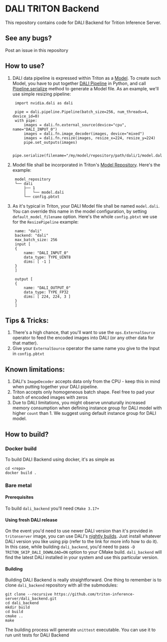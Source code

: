 # DALI TRITON Backend

This repository contains code for DALI Backend for Trition Inference Server.

## See any bugs?
Post an issue in this repository

## How to use?

1. DALI data pipeline is expressed within Triton as a
[Model](https://docs.nvidia.com/deeplearning/triton-inference-server/user-guide/docs/models_and_schedulers.html#models-and-schedulers).
To create such Model, you have to put together [DALI Pipeline](https://docs.nvidia.com/deeplearning/dali/master-user-guide/docs/examples/getting%20started.html#Pipeline)
in Python, and call [Pipeline.serialize](https://docs.nvidia.com/deeplearning/dali/master-user-guide/docs/pipeline.html#nvidia.dali.pipeline.Pipeline.serialize)
method to generate a Model file. As an example, we'll use simple resizing pipeline:

        import nvidia.dali as dali
        
        pipe = dali.pipeline.Pipeline(batch_size=256, num_threads=4, device_id=0)
        with pipe:
            images = dali.fn.external_source(device="cpu", name="DALI_INPUT_0")
            images = dali.fn.image_decoder(images, device="mixed")
            images = dali.fn.resize(images, resize_x=224, resize_y=224)
            pipe.set_outputs(images)
            
        pipe.serialize(filename="/my/model/repository/path/dali/1/model.dali")

1. Model file shall be incorporated in Triton's [Model Repository](https://docs.nvidia.com/deeplearning/triton-inference-server/user-guide/docs/model_repository.html).
Here's the example: 
    
        model_repository
        └── dali
            ├── 1
            │   └── model.dali
            └── config.pbtxt

1. As it's typical in Triton, your DALI Model file shall be named `model.dali`.
You can override this name in the model configuration, by setting `default_model_filename` option.
Here's the whole `config.pbtxt` we use for the `ResizePipeline` example:

        name: "dali"
        backend: "dali"
        max_batch_size: 256
        input [
        {
            name: "DALI_INPUT_0"
            data_type: TYPE_UINT8
            dims: [ -1 ]
        }
        ]
        
        output [
        {
            name: "DALI_OUTPUT_0"
            data_type: TYPE_FP32
            dims: [ 224, 224, 3 ]
        }
        ]
        
## Tips & Tricks:
1. There's a high chance, that you'll want to use the `ops.ExternalSource` operator to feed the encoded 
images into DALI (or any other data for that matter).
1. Give your `ExternalSource` operator the same name you give to the Input in `config.pbtxt`

## Known limitations:
1. DALI's `ImageDecoder` accepts data only from the CPU - keep this in mind when putting together your DALI pipeline.
1. Triton accepts only homogeneous batch shape. Feel free to pad your batch of encoded images with zeros
1. Due to DALI limitations, you might observe unnaturally increased memory consumption when
defining instance group for DALI model with higher `count` than 1. We suggest using default instance
group for DALI model.


## How to build?

### Docker build
To build DALI Backend using docker, it's as simple as

    cd <repo>
    docker build .

### Bare metal
#### Prerequisites
To build `dali_backend` you'll need `CMake 3.17+`
#### Using fresh DALI release
On the event you'd need to use newer DALI version than it's provided in `tritonserver` image,
you can use DALI's [nightly builds](https://docs.nvidia.com/deeplearning/dali/user-guide/docs/installation.html#nightly-and-weekly-release-channels).
Just install whatever DALI version you like using pip (refer to the link for more info how to do it). 
In this case, while building `dali_backend`, you'd need to pass `-D TRITON_SKIP_DALI_DOWNLOAD=ON` 
option to your CMake build. `dali_backend` will find the latest DALI installed in your system and
use this particular version.
#### Building
Building DALI Backend is really straightforward. One thing to remember is to clone
`dali_backend` repository with all the submodules:

    git clone --recursive https://github.com/triton-inference-server/dali_backend.git
    cd dali_backend
    mkdir build
    cd build
    cmake ..
    make
    
The building process will generate `unittest` executable.
You can use it to run unit tests for DALI Backend
